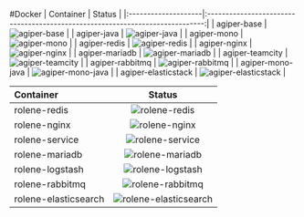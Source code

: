 #Docker
| Container           | Status                                                                        |
|:--------------------|:-----------------------------------------------------------------------------:|
| agiper-base         | ![agiper-base](https://quay.io/repository/agiper/base/status)                 |
| agiper-java         | ![agiper-java](https://quay.io/repository/agiper/java/status)                 |
| agiper-mono         | ![agiper-mono](https://quay.io/repository/agiper/mono/status)                 |
| agiper-redis        | ![agiper-redis](https://quay.io/repository/agiper/redis/status)               |
| agiper-nginx        | ![agiper-nginx](https://quay.io/repository/agiper/nginx/status)               |
| agiper-mariadb      | ![agiper-mariadb](https://quay.io/repository/agiper/mariadb/status)           |
| agiper-teamcity     | ![agiper-teamcity](https://quay.io/repository/agiper/teamcity/status)         |
| agiper-rabbitmq     | ![agiper-rabbitmq](https://quay.io/repository/agiper/rabbitmq/status)         |
| agiper-mono-java    | ![agiper-mono-java](https://quay.io/repository/agiper/mono-java/status)       |
| agiper-elasticstack | ![agiper-elasticstack](https://quay.io/repository/agiper/elasticstack/status) |

| Container            | Status                                                                          |
|:---------------------|:-------------------------------------------------------------------------------:|
| rolene-redis         | ![rolene-redis](https://quay.io/repository/rolene/redis/status)                 |
| rolene-nginx         | ![rolene-nginx](https://quay.io/repository/rolene/nginx/status)                 |
| rolene-service       | ![rolene-service](https://quay.io/repository/rolene/service/status)             |
| rolene-mariadb       | ![rolene-mariadb](https://quay.io/repository/rolene/mariadb/status)             |
| rolene-logstash      | ![rolene-logstash](https://quay.io/repository/rolene/logstash/status)           |
| rolene-rabbitmq      | ![rolene-rabbitmq](https://quay.io/repository/rolene/rabbitmq/status)           |
| rolene-elasticsearch | ![rolene-elasticsearch](https://quay.io/repository/rolene/elasticsearch/status) |
